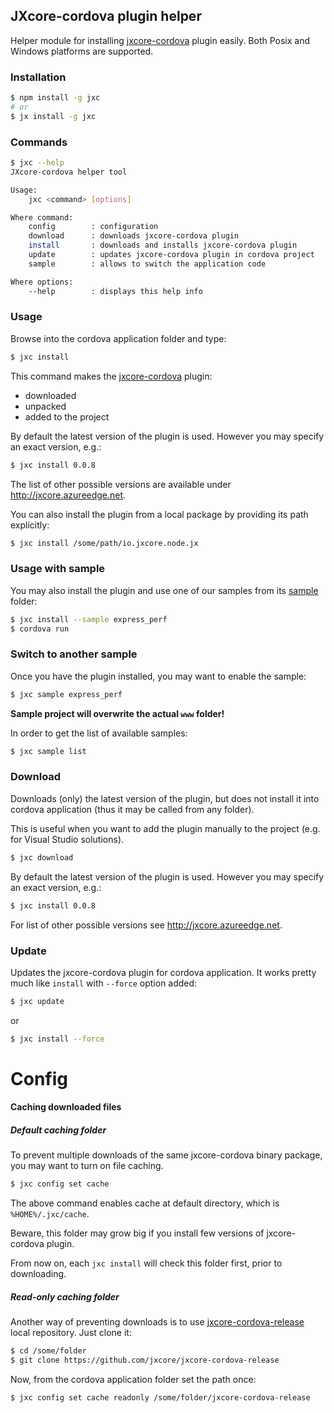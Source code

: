 ## JXcore-cordova plugin helper

Helper module for installing [jxcore-cordova](https://github.com/jxcore/jxcore-cordova) plugin easily.
Both Posix and Windows platforms are supported.

### Installation

```bash
$ npm install -g jxc
# or
$ jx install -g jxc
```

### Commands

```bash
$ jxc --help
JXcore-cordova helper tool

Usage:
    jxc <command> [options]

Where command:
    config        : configuration
    download      : downloads jxcore-cordova plugin
    install       : downloads and installs jxcore-cordova plugin
    update        : updates jxcore-cordova plugin in cordova project
    sample        : allows to switch the application code

Where options:
    --help        : displays this help info
```

### Usage

Browse into the cordova application folder and type:

```bash
$ jxc install
```

This command makes the [jxcore-cordova](https://github.com/jxcore/jxcore-cordova) plugin:

* downloaded
* unpacked
* added to the project

By default the latest version of the plugin is used. However you may specify an exact version, e.g.:

```bash
$ jxc install 0.0.8
```

The list of other possible versions are available under http://jxcore.azureedge.net.

You can also install the plugin from a local package by providing its path explicitly:

```bash
$ jxc install /some/path/io.jxcore.node.jx
```

### Usage with sample

You may also install the plugin and use one of our samples from its [sample](https://github.com/jxcore/jxcore-cordova/tree/master/sample) folder:

```bash
$ jxc install --sample express_perf
$ cordova run
```

### Switch to another sample

Once you have the plugin installed, you may want to enable the sample:

```bash
$ jxc sample express_perf
```

**Sample project will overwrite the actual `www` folder!**

In order to get the list of available samples:

```bash
$ jxc sample list
```

### Download

Downloads (only) the latest version of the plugin, but does not install it into 
cordova application (thus it may be called from any folder).

This is useful when you want to add the plugin manually to the project (e.g. for Visual Studio solutions).

```bash
$ jxc download
```

By default the latest version of the plugin is used. However you may specify an exact version, e.g.:

```bash
$ jxc install 0.0.8
```

For list of other possible versions see http://jxcore.azureedge.net.

### Update

Updates the jxcore-cordova plugin for cordova application. 
It works pretty much like `install` with `--force` option added:

```bash
$ jxc update
```
or

```bash
$ jxc install --force
```

# Config

#### Caching downloaded files

##### Default caching folder

To prevent multiple downloads of the same jxcore-cordova binary package, you may want to turn on file caching.

```bash
$ jxc config set cache
```

The above command enables cache at default directory, which is `%HOME%/.jxc/cache`.

Beware, this folder may grow big if you install few versions of jxcore-cordova plugin.

From now on, each `jxc install` will check this folder first, prior to downloading.

##### Read-only caching folder

Another way of preventing downloads is to use [jxcore-cordova-release](https://github.com/jxcore/jxcore-cordova-release) 
local repository. Just clone it:

```bash
$ cd /some/folder
$ git clone https://github.com/jxcore/jxcore-cordova-release
```

Now, from the cordova application folder set the path once:

```bash
$ jxc config set cache readonly /some/folder/jxcore-cordova-release
```

